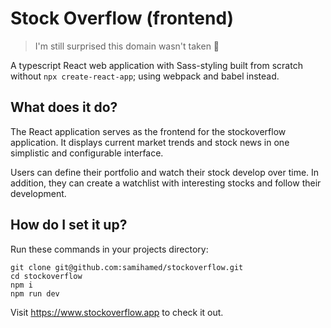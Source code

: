 # Stock Overflow (frontend)

> I'm still surprised this domain wasn't taken 🤷

A typescript React web application with Sass-styling built from scratch without `npx create-react-app`; using webpack and babel instead.

## What does it do?
The React application serves as the frontend for the stockoverflow application. It displays current market trends and stock news in one simplistic and configurable interface.

Users can define their portfolio and watch their stock develop over time. In addition, they can create a watchlist with interesting stocks and follow their development.

## How do I set it up?
Run these commands in your projects directory:
```
git clone git@github.com:samihamed/stockoverflow.git
cd stockoverflow
npm i
npm run dev
```

Visit https://www.stockoverflow.app to check it out.
